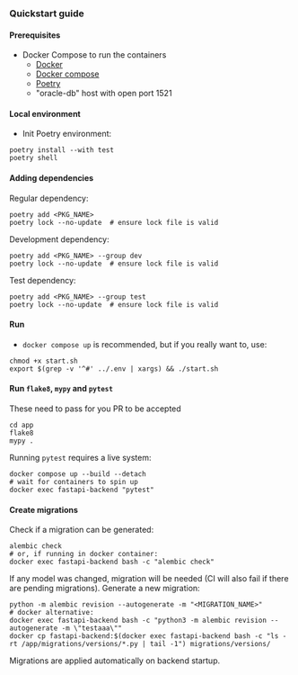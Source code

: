 ### Quickstart guide

#### Prerequisites
- Docker Compose to run the containers
  - [Docker](https://docs.docker.com/engine/install/)
  - [Docker compose](https://docs.docker.com/compose/install/)
  - [Poetry](https://python-poetry.org)
  - "oracle-db" host with open port 1521

#### Local environment
- Init Poetry environment:
```shell
poetry install --with test
poetry shell
```

#### Adding dependencies
Regular dependency:
```shell
poetry add <PKG_NAME>
poetry lock --no-update  # ensure lock file is valid
```
Development dependency:
```shell
poetry add <PKG_NAME> --group dev
poetry lock --no-update  # ensure lock file is valid
```
Test dependency:
```shell
poetry add <PKG_NAME> --group test
poetry lock --no-update  # ensure lock file is valid
```

#### Run
- `docker compose up` is recommended, but if you really want to, use:
```shell
chmod +x start.sh
export $(grep -v '^#' ../.env | xargs) && ./start.sh
```

#### Run `flake8`, `mypy` and `pytest`
These need to pass for you PR to be accepted
```shell
cd app
flake8
mypy .
```
Running `pytest` requires a live system:
```shell
docker compose up --build --detach
# wait for containers to spin up
docker exec fastapi-backend "pytest"
```
#### Create migrations
Check if a migration can be generated:
```shell
alembic check
# or, if running in docker container:
docker exec fastapi-backend bash -c "alembic check"
```
If any model was changed, migration will be needed (CI will also fail if there are pending migrations). Generate a 
new migration:
```shell
python -m alembic revision --autogenerate -m "<MIGRATION_NAME>"
# docker alternative:
docker exec fastapi-backend bash -c "python3 -m alembic revision --autogenerate -m \"testaaa\""
docker cp fastapi-backend:$(docker exec fastapi-backend bash -c "ls -rt /app/migrations/versions/*.py | tail -1") migrations/versions/
```
Migrations are applied automatically on backend startup.